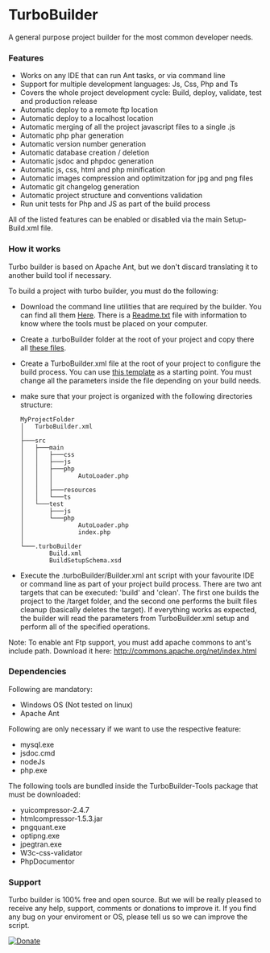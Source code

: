 # TurboBuilder

A general purpose project builder for the most common developer needs.

### Features
- Works on any IDE that can run Ant tasks, or via command line
- Support for multiple development languages: Js, Css, Php and Ts
- Covers the whole project development cycle: Build, deploy, validate, test and production release
- Automatic deploy to a remote ftp location
- Automatic deploy to a localhost location
- Automatic merging of all the project javascript files to a single .js
- Automatic php phar generation
- Automatic version number generation
- Automatic database creation / deletion
- Automatic jsdoc and phpdoc generation
- Automatic js, css, html and php minification
- Automatic images compression and optimitzation for jpg and png files
- Automatic git changelog generation
- Automatic project structure and conventions validation
- Run unit tests for Php and JS as part of the build process

All of the listed features can be enabled or disabled via the main Setup-Build.xml file.

### How it works
Turbo builder is based on Apache Ant, but we don't discard translating it to another build tool if necessary.

To build a project with turbo builder, you must do the following:

- Download the command line utilities that are required by the builder. You can find all them [Here](TurboBuilder-Tools/). There is a [Readme.txt](TurboBuilder-Tools/README.txt) file with information to know where the tools must be placed on your computer.

- Create a .turboBuilder folder at the root of your project and copy there all [these files](TurboBuilder-Ant/turboBuilder/).

- Create a TurboBuilder.xml file at the root of your project to configure the build process. You can use [this template](TurboBuilder-Ant/TurboBuilder.xml) as a starting point. You must change all the parameters inside the file depending on your build needs.

- make sure that your project is organized with the following directories structure:
  ```
  MyProjectFolder
  │   TurboBuilder.xml
  │
  ├───src
  │   ├───main
  │   │   ├───css
  │   │   ├───js
  │   │   ├───php
  │   │   │       AutoLoader.php
  │   │   │
  │   │   ├───resources
  │   │   └───ts
  │   └───test
  │       ├───js
  │       └───php
  │               AutoLoader.php
  │               index.php
  │
  └───.turboBuilder
          Build.xml
          BuildSetupSchema.xsd
  ```
        
- Execute the .turboBuilder/Builder.xml ant script with your favourite IDE or command line as part of your project build process. There are two ant targets that can be executed: 'build' and 'clean'. The first one builds the project to the /target folder, and the second one performs the built files cleanup (basically deletes the target). If everything works as expected, the builder will read the parameters from TurboBuilder.xml setup and perform all of the specified operations.

Note: To enable ant Ftp support, you must add apache commons to ant's include path. Download it here: http://commons.apache.org/net/index.html

### Dependencies

Following are mandatory:
- Windows OS (Not tested on linux)
- Apache Ant

Following are only necessary if we want to use the respective feature:
- mysql.exe
- jsdoc.cmd
- nodeJs
- php.exe

The following tools are bundled inside the TurboBuilder-Tools package that must be downloaded:
- yuicompressor-2.4.7
- htmlcompressor-1.5.3.jar
- pngquant.exe
- optipng.exe
- jpegtran.exe
- W3c-css-validator
- PhpDocumentor

### Support
Turbo builder is 100% free and open source. But we will be really pleased to receive any help, support, comments or donations to improve it. If you find any bug on your enviroment or OS, please tell us so we can improve the script.

[![Donate](http://turbocommons.org/resources/shared/images/DonateButton.png)](https://www.paypal.com/cgi-bin/webscr?cmd=_donations&business=53MJ6SY66WZZ2&lc=ES&item_name=TurboCommons&no_note=0&cn=A%c3%b1adir%20instrucciones%20especiales%20para%20el%20vendedor%3a&no_shipping=2&currency_code=EUR&bn=PP%2dDonationsBF%3abtn_donateCC_LG%2egif%3aNonHosted)
